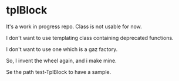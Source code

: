 # tplBlock

It's a work in progress repo. Class is not usable for now.

I don't want to use templating class containing deprecated functions.

I don't want to use one which is a gaz factory.

So, I invent the wheel again, and i make mine.

Se the path test-TplBlock to have a sample.
